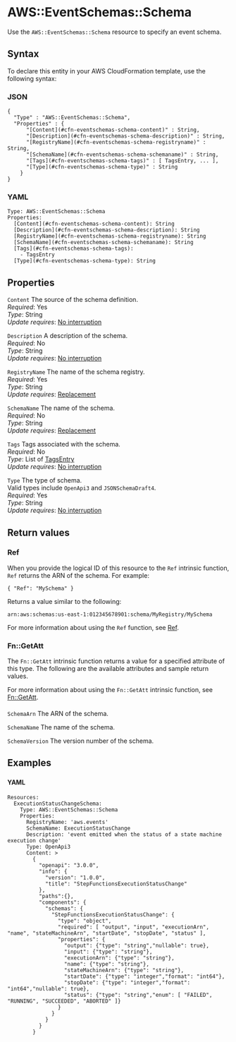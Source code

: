 # AWS::EventSchemas::Schema<a name="aws-resource-eventschemas-schema"></a>

Use the `AWS::EventSchemas::Schema` resource to specify an event schema\.

## Syntax<a name="aws-resource-eventschemas-schema-syntax"></a>

To declare this entity in your AWS CloudFormation template, use the following syntax:

### JSON<a name="aws-resource-eventschemas-schema-syntax.json"></a>

```
{
  "Type" : "AWS::EventSchemas::Schema",
  "Properties" : {
      "[Content](#cfn-eventschemas-schema-content)" : String,
      "[Description](#cfn-eventschemas-schema-description)" : String,
      "[RegistryName](#cfn-eventschemas-schema-registryname)" : String,
      "[SchemaName](#cfn-eventschemas-schema-schemaname)" : String,
      "[Tags](#cfn-eventschemas-schema-tags)" : [ TagsEntry, ... ],
      "[Type](#cfn-eventschemas-schema-type)" : String
    }
}
```

### YAML<a name="aws-resource-eventschemas-schema-syntax.yaml"></a>

```
Type: AWS::EventSchemas::Schema
Properties: 
  [Content](#cfn-eventschemas-schema-content): String
  [Description](#cfn-eventschemas-schema-description): String
  [RegistryName](#cfn-eventschemas-schema-registryname): String
  [SchemaName](#cfn-eventschemas-schema-schemaname): String
  [Tags](#cfn-eventschemas-schema-tags): 
    - TagsEntry
  [Type](#cfn-eventschemas-schema-type): String
```

## Properties<a name="aws-resource-eventschemas-schema-properties"></a>

`Content`  <a name="cfn-eventschemas-schema-content"></a>
The source of the schema definition\.  
*Required*: Yes  
*Type*: String  
*Update requires*: [No interruption](https://docs.aws.amazon.com/AWSCloudFormation/latest/UserGuide/using-cfn-updating-stacks-update-behaviors.html#update-no-interrupt)

`Description`  <a name="cfn-eventschemas-schema-description"></a>
A description of the schema\.  
*Required*: No  
*Type*: String  
*Update requires*: [No interruption](https://docs.aws.amazon.com/AWSCloudFormation/latest/UserGuide/using-cfn-updating-stacks-update-behaviors.html#update-no-interrupt)

`RegistryName`  <a name="cfn-eventschemas-schema-registryname"></a>
The name of the schema registry\.  
*Required*: Yes  
*Type*: String  
*Update requires*: [Replacement](https://docs.aws.amazon.com/AWSCloudFormation/latest/UserGuide/using-cfn-updating-stacks-update-behaviors.html#update-replacement)

`SchemaName`  <a name="cfn-eventschemas-schema-schemaname"></a>
The name of the schema\.  
*Required*: No  
*Type*: String  
*Update requires*: [Replacement](https://docs.aws.amazon.com/AWSCloudFormation/latest/UserGuide/using-cfn-updating-stacks-update-behaviors.html#update-replacement)

`Tags`  <a name="cfn-eventschemas-schema-tags"></a>
Tags associated with the schema\.  
*Required*: No  
*Type*: List of [TagsEntry](aws-properties-eventschemas-schema-tagsentry.md)  
*Update requires*: [No interruption](https://docs.aws.amazon.com/AWSCloudFormation/latest/UserGuide/using-cfn-updating-stacks-update-behaviors.html#update-no-interrupt)

`Type`  <a name="cfn-eventschemas-schema-type"></a>
The type of schema\.  
Valid types include `OpenApi3` and `JSONSchemaDraft4`\.  
*Required*: Yes  
*Type*: String  
*Update requires*: [No interruption](https://docs.aws.amazon.com/AWSCloudFormation/latest/UserGuide/using-cfn-updating-stacks-update-behaviors.html#update-no-interrupt)

## Return values<a name="aws-resource-eventschemas-schema-return-values"></a>

### Ref<a name="aws-resource-eventschemas-schema-return-values-ref"></a>

When you provide the logical ID of this resource to the `Ref` intrinsic function, `Ref` returns the ARN of the schema\. For example:

 `{ "Ref": "MySchema" }`

Returns a value similar to the following:

 `arn:aws:schemas:us-east-1:012345678901:schema/MyRegistry/MySchema` 

For more information about using the `Ref` function, see [Ref](https://docs.aws.amazon.com/AWSCloudFormation/latest/UserGuide/intrinsic-function-reference-ref.html)\.

### Fn::GetAtt<a name="aws-resource-eventschemas-schema-return-values-fn--getatt"></a>

The `Fn::GetAtt` intrinsic function returns a value for a specified attribute of this type\. The following are the available attributes and sample return values\.

For more information about using the `Fn::GetAtt` intrinsic function, see [Fn::GetAtt](https://docs.aws.amazon.com/AWSCloudFormation/latest/UserGuide/intrinsic-function-reference-getatt.html)\.

#### <a name="aws-resource-eventschemas-schema-return-values-fn--getatt-fn--getatt"></a>

`SchemaArn`  <a name="SchemaArn-fn::getatt"></a>
The ARN of the schema\.

`SchemaName`  <a name="SchemaName-fn::getatt"></a>
The name of the schema\.

`SchemaVersion`  <a name="SchemaVersion-fn::getatt"></a>
The version number of the schema\.

## Examples<a name="aws-resource-eventschemas-schema--examples"></a>

### <a name="aws-resource-eventschemas-schema--examples--"></a>

#### YAML<a name="aws-resource-eventschemas-schema--examples----yaml"></a>

```
Resources:
  ExecutionStatusChangeSchema:
    Type: AWS::EventSchemas::Schema
    Properties:
      RegistryName: 'aws.events'
      SchemaName: ExecutionStatusChange
      Description: 'event emitted when the status of a state machine execution change'
      Type: OpenApi3
      Content: >
        {
          "openapi": "3.0.0",
          "info": {
            "version": "1.0.0",
            "title": "StepFunctionsExecutionStatusChange"
          },
          "paths":{},
          "components": {
            "schemas": {
              "StepFunctionsExecutionStatusChange": {
                "type": "object",
                "required": [ "output", "input", "executionArn", "name", "stateMachineArn", "startDate", "stopDate", "status" ],
                "properties": {
                  "output": {"type": "string","nullable": true},
                  "input": {"type": "string"},
                  "executionArn": {"type": "string"},
                  "name": {"type": "string"},
                  "stateMachineArn": {"type": "string"},
                  "startDate": {"type": "integer","format": "int64"},
                  "stopDate": {"type": "integer","format": "int64","nullable": true},
                  "status": {"type": "string","enum": [ "FAILED", "RUNNING", "SUCCEEDED", "ABORTED" ]}
                }
              }
            }
          }
        }
```